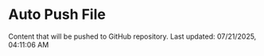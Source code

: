 # Auto Push File

Content that will be pushed to GitHub repository.
Last updated: 07/21/2025, 04:11:06 AM